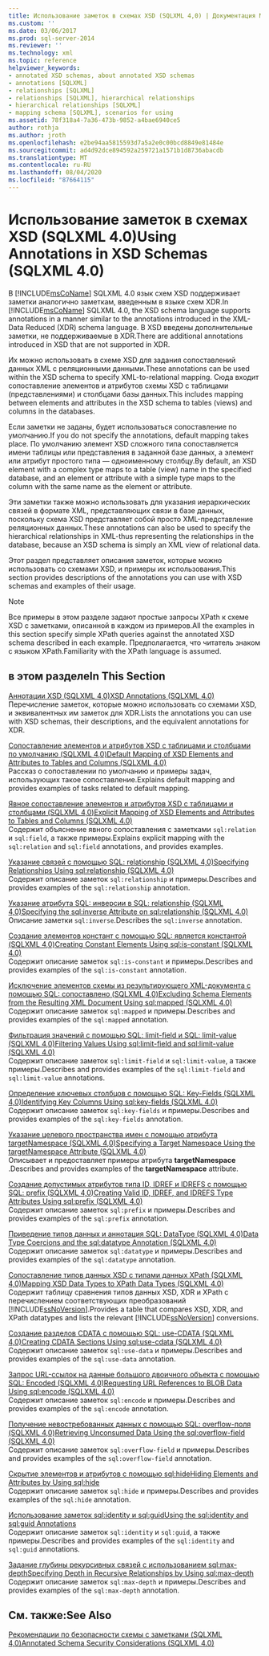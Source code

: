 ```yaml
---
title: Использование заметок в схемах XSD (SQLXML 4,0) | Документация Майкрософт
ms.custom: ''
ms.date: 03/06/2017
ms.prod: sql-server-2014
ms.reviewer: ''
ms.technology: xml
ms.topic: reference
helpviewer_keywords:
- annotated XSD schemas, about annotated XSD schemas
- annotations [SQLXML]
- relationships [SQLXML]
- relationships [SQLXML], hierarchical relationships
- hierarchical relationships [SQLXML]
- mapping schema [SQLXML], scenarios for using
ms.assetid: 78f318a4-7a36-473b-9852-a4bae6940ce5
author: rothja
ms.author: jroth
ms.openlocfilehash: e2be94aa5815593d7a5a2e0c00bcd8849e81484e
ms.sourcegitcommit: ad4d92dce894592a259721a1571b1d8736abacdb
ms.translationtype: MT
ms.contentlocale: ru-RU
ms.lasthandoff: 08/04/2020
ms.locfileid: "87664115"
---
```

# <a name="using-annotations-in-xsd-schemas-sqlxml-40"></a><span data-ttu-id="6b2de-102">Использование заметок в схемах XSD (SQLXML 4.0)</span><span class="sxs-lookup"><span data-stu-id="6b2de-102">Using Annotations in XSD Schemas (SQLXML 4.0)</span></span>
  <span data-ttu-id="6b2de-103">В [!INCLUDE[msCoName](../../includes/msconame-md.md)] SQLXML 4.0 язык схем XSD поддерживает заметки аналогично заметкам, введенным в языке схем XDR.</span><span class="sxs-lookup"><span data-stu-id="6b2de-103">In [!INCLUDE[msCoName](../../includes/msconame-md.md)] SQLXML 4.0, the XSD schema language supports annotations in a manner similar to the annotations introduced in the XML-Data Reduced (XDR) schema language.</span></span> <span data-ttu-id="6b2de-104">В XSD введены дополнительные заметки, не поддерживаемые в XDR.</span><span class="sxs-lookup"><span data-stu-id="6b2de-104">There are additional annotations introduced in XSD that are not supported in XDR.</span></span>  
  
 <span data-ttu-id="6b2de-105">Их можно использовать в схеме XSD для задания сопоставлений данных XML c реляционными данными.</span><span class="sxs-lookup"><span data-stu-id="6b2de-105">These annotations can be used within the XSD schema to specify XML-to-relational mapping.</span></span> <span data-ttu-id="6b2de-106">Сюда входит сопоставление элементов и атрибутов схемы XSD с таблицами (представлениями) и столбцами базы данных.</span><span class="sxs-lookup"><span data-stu-id="6b2de-106">This includes mapping between elements and attributes in the XSD schema to tables (views) and columns in the databases.</span></span>  
  
 <span data-ttu-id="6b2de-107">Если заметки не заданы, будет использоваться сопоставление по умолчанию.</span><span class="sxs-lookup"><span data-stu-id="6b2de-107">If you do not specify the annotations, default mapping takes place.</span></span> <span data-ttu-id="6b2de-108">По умолчанию элемент XSD сложного типа сопоставляется имени таблицы или представления в заданной базе данных, а элемент или атрибут простого типа — одноименному столбцу.</span><span class="sxs-lookup"><span data-stu-id="6b2de-108">By default, an XSD element with a complex type maps to a table (view) name in the specified database, and an element or attribute with a simple type maps to the column with the same name as the element or attribute.</span></span>  
  
 <span data-ttu-id="6b2de-109">Эти заметки также можно использовать для указания иерархических связей в формате XML, представляющих связи в базе данных, поскольку схема XSD представляет собой просто XML-представление реляционных данных.</span><span class="sxs-lookup"><span data-stu-id="6b2de-109">These annotations can also be used to specify the hierarchical relationships in XML-thus representing the relationships in the database, because an XSD schema is simply an XML view of relational data.</span></span>  
  
 <span data-ttu-id="6b2de-110">Этот раздел представляет описания заметок, которые можно использовать со схемами XSD, и примеры их использования.</span><span class="sxs-lookup"><span data-stu-id="6b2de-110">This section provides descriptions of the annotations you can use with XSD schemas and examples of their usage.</span></span>  
  
> [!NOTE]  
>  <span data-ttu-id="6b2de-111">Все примеры в этом разделе задают простые запросы XPath к схеме XSD с заметками, описанной в каждом из примеров.</span><span class="sxs-lookup"><span data-stu-id="6b2de-111">All the examples in this section specify simple XPath queries against the annotated XSD schema described in each example.</span></span> <span data-ttu-id="6b2de-112">Предполагается, что читатель знаком с языком XPath.</span><span class="sxs-lookup"><span data-stu-id="6b2de-112">Familiarity with the XPath language is assumed.</span></span>  
  
## <a name="in-this-section"></a><span data-ttu-id="6b2de-113">в этом разделе</span><span class="sxs-lookup"><span data-stu-id="6b2de-113">In This Section</span></span>  
 [<span data-ttu-id="6b2de-114">Аннотации XSD &#40;SQLXML 4,0&#41;</span><span class="sxs-lookup"><span data-stu-id="6b2de-114">XSD Annotations &#40;SQLXML 4.0&#41;</span></span>](xsd-annotations-sqlxml-4-0.md)  
 <span data-ttu-id="6b2de-115">Перечисление заметок, которые можно использовать со схемами XSD, и эквивалентных им заметок для XDR.</span><span class="sxs-lookup"><span data-stu-id="6b2de-115">Lists the annotations you can use with XSD schemas, their descriptions, and the equivalent annotations for XDR.</span></span>  
  
 [<span data-ttu-id="6b2de-116">Сопоставление элементов и атрибутов XSD с таблицами и столбцами по умолчанию &#40;SQLXML 4,0&#41;</span><span class="sxs-lookup"><span data-stu-id="6b2de-116">Default Mapping of XSD Elements and Attributes to Tables and Columns &#40;SQLXML 4.0&#41;</span></span>](default-mapping-of-xsd-elements-and-attributes-to-tables-and-columns-sqlxml-4-0.md)  
 <span data-ttu-id="6b2de-117">Рассказ о сопоставлении по умолчанию и примеры задач, использующих такое сопоставление.</span><span class="sxs-lookup"><span data-stu-id="6b2de-117">Explains default mapping and provides examples of tasks related to default mapping.</span></span>  
  
 [<span data-ttu-id="6b2de-118">Явное сопоставление элементов и атрибутов XSD с таблицами и столбцами &#40;SQLXML 4,0&#41;</span><span class="sxs-lookup"><span data-stu-id="6b2de-118">Explicit Mapping of XSD Elements and Attributes to Tables and Columns &#40;SQLXML 4.0&#41;</span></span>](explicit-mapping-xsd-elements-and-attributes-to-tables-and-columns.md)  
 <span data-ttu-id="6b2de-119">Содержит объяснение явного сопоставления с заметками `sql:relation` и `sql:field`, а также примеры.</span><span class="sxs-lookup"><span data-stu-id="6b2de-119">Explains explicit mapping with the `sql:relation` and `sql:field` annotations, and provides examples.</span></span>  
  
 [<span data-ttu-id="6b2de-120">Указание связей с помощью SQL: relationship &#40;SQLXML 4,0&#41;</span><span class="sxs-lookup"><span data-stu-id="6b2de-120">Specifying Relationships Using sql:relationship &#40;SQLXML 4.0&#41;</span></span>](specifying-relationships-using-sql-relationship-sqlxml-4-0.md)  
 <span data-ttu-id="6b2de-121">Содержит описание заметок `sql:relationship` и примеры.</span><span class="sxs-lookup"><span data-stu-id="6b2de-121">Describes and provides examples of the `sql:relationship` annotation.</span></span>  
  
 [<span data-ttu-id="6b2de-122">Указание атрибута SQL: инверсии в SQL: relationship &#40;SQLXML 4,0&#41;</span><span class="sxs-lookup"><span data-stu-id="6b2de-122">Specifying the sql:inverse Attribute on sql:relationship &#40;SQLXML 4.0&#41;</span></span>](specifying-the-sql-inverse-attribute-on-sql-relationship-sqlxml-4-0.md)  
 <span data-ttu-id="6b2de-123">Описание заметки `sql:inverse`.</span><span class="sxs-lookup"><span data-stu-id="6b2de-123">Describes the `sql:inverse` annotation.</span></span>  
  
 [<span data-ttu-id="6b2de-124">Создание элементов констант с помощью SQL: является константой &#40;SQLXML 4,0&#41;</span><span class="sxs-lookup"><span data-stu-id="6b2de-124">Creating Constant Elements Using sql:is-constant &#40;SQLXML 4.0&#41;</span></span>](creating-constant-elements-using-sql-is-constant-sqlxml-4-0.md)  
 <span data-ttu-id="6b2de-125">Содержит описание заметок `sql:is-constant` и примеры.</span><span class="sxs-lookup"><span data-stu-id="6b2de-125">Describes and provides examples of the `sql:is-constant` annotation.</span></span>  
  
 [<span data-ttu-id="6b2de-126">Исключение элементов схемы из результирующего XML-документа с помощью SQL: сопоставлено &#40;SQLXML 4,0&#41;</span><span class="sxs-lookup"><span data-stu-id="6b2de-126">Excluding Schema Elements from the Resulting XML Document Using sql:mapped &#40;SQLXML 4.0&#41;</span></span>](excluding-schema-elements-from-the-xml-document-using-sql-mapped.md)  
 <span data-ttu-id="6b2de-127">Содержит описание заметок `sql:mapped` и примеры.</span><span class="sxs-lookup"><span data-stu-id="6b2de-127">Describes and provides examples of the `sql:mapped` annotation.</span></span>  
  
 [<span data-ttu-id="6b2de-128">Фильтрация значений с помощью SQL: limit-field и SQL: limit-value &#40;SQLXML 4,0&#41;</span><span class="sxs-lookup"><span data-stu-id="6b2de-128">Filtering Values Using sql:limit-field and sql:limit-value &#40;SQLXML 4.0&#41;</span></span>](../sqlxml-annotated-xsd-schemas-xpath-queries/bulk-load-xml/annotation-interpretation-sql-limit-field-and-sql-limit-value.md)  
 <span data-ttu-id="6b2de-129">Содержит описание заметок `sql:limit-field` и `sql:limit-value`, а также примеры.</span><span class="sxs-lookup"><span data-stu-id="6b2de-129">Describes and provides examples of the `sql:limit-field` and `sql:limit-value` annotations.</span></span>  
  
 [<span data-ttu-id="6b2de-130">Определение ключевых столбцов с помощью SQL: Key-Fields &#40;SQLXML 4,0&#41;</span><span class="sxs-lookup"><span data-stu-id="6b2de-130">Identifying Key Columns Using sql:key-fields &#40;SQLXML 4.0&#41;</span></span>](identifying-key-columns-using-sql-key-fields-sqlxml-4-0.md)  
 <span data-ttu-id="6b2de-131">Содержит описание заметок `sql:key-fields` и примеры.</span><span class="sxs-lookup"><span data-stu-id="6b2de-131">Describes and provides examples of the `sql:key-fields` annotation.</span></span>  
  
 [<span data-ttu-id="6b2de-132">Указание целевого пространства имен с помощью атрибута targetNamespace &#40;SQLXML 4,0&#41;</span><span class="sxs-lookup"><span data-stu-id="6b2de-132">Specifying a Target Namespace Using the targetNamespace Attribute &#40;SQLXML 4.0&#41;</span></span>](specifying-a-target-namespace-using-the-targetnamespace-attribute-sqlxml-4-0.md)  
 <span data-ttu-id="6b2de-133">Описывает и предоставляет примеры атрибута **targetNamespace** .</span><span class="sxs-lookup"><span data-stu-id="6b2de-133">Describes and provides examples of the **targetNamespace** attribute.</span></span>  
  
 [<span data-ttu-id="6b2de-134">Создание допустимых атрибутов типа ID, IDREF и IDREFS с помощью SQL: prefix &#40;SQLXML 4,0&#41;</span><span class="sxs-lookup"><span data-stu-id="6b2de-134">Creating Valid ID, IDREF, and IDREFS Type Attributes Using sql:prefix &#40;SQLXML 4.0&#41;</span></span>](creating-valid-id-idref-and-idrefs-type-attributes-using-sql-prefix-sqlxml-4-0.md)  
 <span data-ttu-id="6b2de-135">Содержит описание заметок `sql:prefix` и примеры.</span><span class="sxs-lookup"><span data-stu-id="6b2de-135">Describes and provides examples of the `sql:prefix` annotation.</span></span>  
  
 [<span data-ttu-id="6b2de-136">Приведение типов данных и аннотация SQL: DataType &#40;SQLXML 4,0&#41;</span><span class="sxs-lookup"><span data-stu-id="6b2de-136">Data Type Coercions and the sql:datatype Annotation &#40;SQLXML 4.0&#41;</span></span>](data-type-coercions-and-the-sql-datatype-annotation-sqlxml-4-0.md)  
 <span data-ttu-id="6b2de-137">Содержит описание заметок `sql:datatype` и примеры.</span><span class="sxs-lookup"><span data-stu-id="6b2de-137">Describes and provides examples of the `sql:datatype` annotation.</span></span>  
  
 [<span data-ttu-id="6b2de-138">Сопоставление типов данных XSD с типами данных XPath &#40;SQLXML 4,0&#41;</span><span class="sxs-lookup"><span data-stu-id="6b2de-138">Mapping XSD Data Types to XPath Data Types &#40;SQLXML 4.0&#41;</span></span>](../sqlxml-annotated-xsd-schemas-xpath-queries/xpath-data-types-sqlxml-4-0.md)  
 <span data-ttu-id="6b2de-139">Содержит таблицу сравнения типов данных XSD, XDR и XPath с перечислением соответствующих преобразований [!INCLUDE[ssNoVersion](../../includes/ssnoversion-md.md)].</span><span class="sxs-lookup"><span data-stu-id="6b2de-139">Provides a table that compares XSD, XDR, and XPath datatypes and lists the relevant [!INCLUDE[ssNoVersion](../../includes/ssnoversion-md.md)] conversions.</span></span>  
  
 [<span data-ttu-id="6b2de-140">Создание разделов CDATA с помощью SQL: use-CDATA &#40;SQLXML 4,0&#41;</span><span class="sxs-lookup"><span data-stu-id="6b2de-140">Creating CDATA Sections Using sql:use-cdata &#40;SQLXML 4.0&#41;</span></span>](creating-cdata-sections-using-sql-use-cdata-sqlxml-4-0.md)  
 <span data-ttu-id="6b2de-141">Содержит описание заметок `sql:use-data` и примеры.</span><span class="sxs-lookup"><span data-stu-id="6b2de-141">Describes and provides examples of the `sql:use-data` annotation.</span></span>  
  
 [<span data-ttu-id="6b2de-142">Запрос URL-ссылок на данные большого двоичного объекта с помощью SQL: Encoded &#40;SQLXML 4,0&#41;</span><span class="sxs-lookup"><span data-stu-id="6b2de-142">Requesting URL References to BLOB Data Using sql:encode &#40;SQLXML 4.0&#41;</span></span>](requesting-url-references-to-blob-data-using-sql-encode-sqlxml-4-0.md)  
 <span data-ttu-id="6b2de-143">Содержит описание заметок `sql:encode` и примеры.</span><span class="sxs-lookup"><span data-stu-id="6b2de-143">Describes and provides examples of the `sql:encode` annotation.</span></span>  
  
 [<span data-ttu-id="6b2de-144">Получение невостребованных данных с помощью SQL: overflow-поля &#40;SQLXML 4,0&#41;</span><span class="sxs-lookup"><span data-stu-id="6b2de-144">Retrieving Unconsumed Data Using the sql:overflow-field &#40;SQLXML 4.0&#41;</span></span>](../sqlxml-annotated-xsd-schemas-xpath-queries/bulk-load-xml/annotation-interpretation-sql-overflow-field.md)  
 <span data-ttu-id="6b2de-145">Содержит описание заметок `sql:overflow-field` и примеры.</span><span class="sxs-lookup"><span data-stu-id="6b2de-145">Describes and provides examples of the `sql:overflow-field` annotation.</span></span>  
  
 [<span data-ttu-id="6b2de-146">Скрытие элементов и атрибутов с помощью sql:hide</span><span class="sxs-lookup"><span data-stu-id="6b2de-146">Hiding Elements and Attributes by Using sql:hide</span></span>](hiding-elements-and-attributes-by-using-sql-hide.md)  
 <span data-ttu-id="6b2de-147">Содержит описание заметок `sql:hide` и примеры.</span><span class="sxs-lookup"><span data-stu-id="6b2de-147">Describes and provides examples of the `sql:hide` annotation.</span></span>  
  
 [<span data-ttu-id="6b2de-148">Использование заметок sql:identity и sql:guid</span><span class="sxs-lookup"><span data-stu-id="6b2de-148">Using the sql:identity and sql:guid Annotations</span></span>](using-the-sql-identity-and-sql-guid-annotations.md)  
 <span data-ttu-id="6b2de-149">Содержит описание заметок `sql:identity` и `sql:guid`, а также примеры.</span><span class="sxs-lookup"><span data-stu-id="6b2de-149">Describes and provides examples of the `sql:identity` and `sql:guid` annotations.</span></span>  
  
 [<span data-ttu-id="6b2de-150">Задание глубины рекурсивных связей с использованием sql:max-depth</span><span class="sxs-lookup"><span data-stu-id="6b2de-150">Specifying Depth in Recursive Relationships by Using sql:max-depth</span></span>](specifying-depth-in-recursive-relationships-by-using-sql-max-depth.md)  
 <span data-ttu-id="6b2de-151">Содержит описание заметок `sql:max-depth` и примеры.</span><span class="sxs-lookup"><span data-stu-id="6b2de-151">Describes and provides examples of the `sql:max-depth` annotation.</span></span>  
  
## <a name="see-also"></a><span data-ttu-id="6b2de-152">См. также:</span><span class="sxs-lookup"><span data-stu-id="6b2de-152">See Also</span></span>  
 [<span data-ttu-id="6b2de-153">Рекомендации по безопасности схемы с заметками &#40;SQLXML 4,0&#41;</span><span class="sxs-lookup"><span data-stu-id="6b2de-153">Annotated Schema Security Considerations &#40;SQLXML 4.0&#41;</span></span>](../sqlxml-annotated-xsd-schemas-xpath-queries/security/annotated-schema-security-considerations-sqlxml-4-0.md)  
  
  
